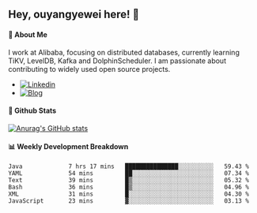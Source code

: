 ## Hey, ouyangyewei here! :wave:

#### :rocket: About Me
I work at Alibaba, focusing on distributed databases, currently learning TiKV, LevelDB, Kafka and DolphinScheduler. I am passionate about contributing to widely used open source projects.

- [![Linkedin](https://img.shields.io/badge/LinkedIn-ouyangyewei-blue)](https://www.linkedin.com/in/ouyangyewei/)
- [![Blog](https://img.shields.io/badge/Blog-yeweiouyang-orange)](https://blog.csdn.net/yeweiouyang)

#### :star2: Github Stats
[![Anurag's GitHub stats](https://github-readme-stats.vercel.app/api?username=ouyangyewei&show_icons=true&cache_seconds=3600&theme=tokyonight)](https://github.com/anuraghazra/github-readme-stats)

#### :bar_chart: Weekly Development Breakdown
<!--START_SECTION:waka-->

```text
Java             7 hrs 17 mins   ███████████████░░░░░░░░░░   59.43 %
YAML             54 mins         ██░░░░░░░░░░░░░░░░░░░░░░░   07.34 %
Text             39 mins         █▒░░░░░░░░░░░░░░░░░░░░░░░   05.32 %
Bash             36 mins         █▒░░░░░░░░░░░░░░░░░░░░░░░   04.96 %
XML              31 mins         █░░░░░░░░░░░░░░░░░░░░░░░░   04.30 %
JavaScript       23 mins         ▓░░░░░░░░░░░░░░░░░░░░░░░░   03.13 %
```

<!--END_SECTION:waka-->
